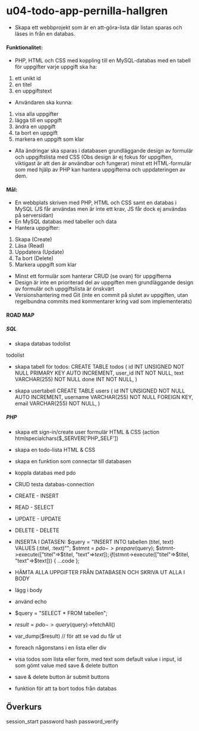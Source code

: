# u04-todo-app-pernilla-hallgren

- Skapa ett webbprojekt som är en att-göra-lista där listan sparas och läses in från en databas. 


#### Funktionalitet:
- PHP, HTML och CSS med koppling till en MySQL-databas med en tabell för uppgifter varje uppgift ska ha: 
1. ett unikt id
2. en titel
3. en uppgiftstext

- Användaren ska kunna:
1. visa alla uppgifter
2. lägga till en uppgift
3. ändra en uppgift
4. ta bort en uppgift
5. markera en uppgift som klar

- Alla ändringar ska sparas i databasen grundläggande design av formulär och uppgiftslista med CSS (Obs design är ej fokus för uppgiften, viktigast är att den är användbar och fungerar) minst ett HTML-formulär som med hjälp av PHP kan hantera uppgifterna och uppdateringen av dem.


#### Mål:
- En webbplats skriven med PHP, HTML och CSS samt en databas i MySQL (JS får användas men är inte ett krav, JS får dock ej användas på serversidan)
- En MySQL databas med tabeller och data
- Hantera uppgifter:
1. Skapa (Create)
2. Läsa (Read)
3. Uppdatera (Update)
4. Ta bort (Delete)
5. Markera uppgift som klar

- Minst ett formulär som hanterar CRUD (se ovan) för uppgifterna
- Design är inte en prioriterad del av uppgiften men grundläggande design av formulär och uppgiftslista är önskvärt
- Versionshantering med Git (inte en commit på slutet av uppgiften, utan regelbundna commits med kommentarer kring vad som implementerats)

#### ROAD MAP

##### SQL
- skapa databas todolist

todolist

- skapa tabell för todos:
  CREATE TABLE todos (
  id INT UNSIGNED NOT NULL PRIMARY KEY AUTO INCREMENT, 
  user_id INT NOT NULL,
  text VARCHAR(255) NOT NULL
  done INT NOT NULL,
)

- skapa usertabell
  CREATE TABLE users (
  id INT UNSIGNED NOT NULL AUTO INCREMENT, 
  username VARCHAR(255) NOT NULL FOREIGN KEY,
  email VARCHAR(255) NOT NULL,
) 

##### PHP
- skapa ett sign-in/create user formulär HTML & CSS (action htmlspecialchars($_SERVER['PHP_SELF'])
- skapa en todo-lista HTML & CSS
- skapa en funktion som connectar till databasen
- koppla databas med pdo
- CRUD testa databas-connection 
- CREATE - INSERT
- READ - SELECT
- UPDATE - UPDATE
- DELETE - DELETE

- INSERTA I DATASEN:
$query = "INSERT INTO tabellen (titel, text) VALUES (:titel, :text)"";
$stmnt = $pdo->prepare($query);
$stmnt->execute(["titel"=>$titel, "text"=>$text]);
if ($stmnt->execute(["titel"=>$titel, "text"=>$text])) {
    ...code
};

- HÄMTA ALLA UPPGIFTER FRÅN DATABASEN OCH SKRIVA UT ALLA I BODY
- lägg i body
- använd echo
- $query = "SELECT * FROM tabellen";
- $result = pdo->query($query)->fetchAll()
- var_dump($result) // för att se vad du får ut
- foreach någonstans i en lista eller div
- visa todos som lista eller form, med text som default value i input, id som gömt value med save & delete button
- save & delete button är submit buttons
- funktion för att ta bort todos från databas

## Överkurs
session_start
password hash
password_verify
